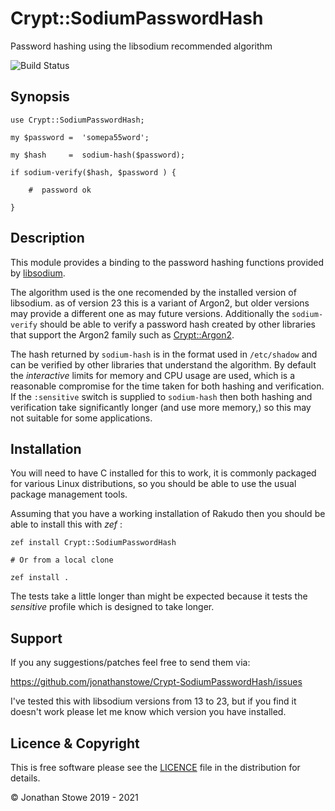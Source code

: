 # Crypt::SodiumPasswordHash

Password hashing using the libsodium recommended algorithm

![Build Status](https://github.com/jonathanstowe/Crypt-SodiumPasswordHash/workflows/CI/badge.svg)

## Synopsis


    use Crypt::SodiumPasswordHash;

    my $password =  'somepa55word';

    my $hash     =  sodium-hash($password);

    if sodium-verify($hash, $password ) {

        #  password ok

    }

## Description

This module provides a binding to the password hashing functions provided by [libsodium](https://libsodium.gitbook.io/doc/).

The algorithm used is the one recomended by the installed version of libsodium. as of version 23 this is a variant of Argon2, but older versions may provide a different one as may future versions. Additionally the `sodium-verify` should be able to verify a password hash created by other libraries that support the Argon2 family such as [Crypt::Argon2](|https://github.com/skinkade/p6-crypt-argon2).

The hash returned by `sodium-hash` is in the format used in `/etc/shadow` and can be verified by other libraries that understand the algorithm. By default the *interactive* limits for memory and CPU usage are used, which is a reasonable compromise for the time taken for both hashing and verification. If the `:sensitive` switch is supplied to `sodium-hash` then both hashing and verification take significantly longer (and use more memory,) so this may not suitable for some applications.


## Installation

You will need to have C<libsodium> installed for this to work, it is commonly packaged for various Linux distributions, so you should be able
to use the usual package management tools.

Assuming that you have a working installation of Rakudo then you should be able to install this with *zef* :

    zef install Crypt::SodiumPasswordHash

    # Or from a local clone

    zef install .

The tests take a little longer than might be expected because it tests the _sensitive_ profile which is designed to take longer.

## Support

If you any suggestions/patches feel free to send them via:

https://github.com/jonathanstowe/Crypt-SodiumPasswordHash/issues

I've tested this with libsodium versions from 13 to 23, but if you find it doesn't work please let me know which version you have installed.

## Licence & Copyright

This is free software please see the [LICENCE](LICENCE) file in the distribution
for details.

© Jonathan Stowe 2019 - 2021
